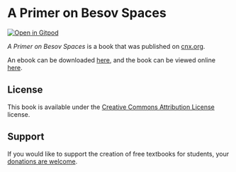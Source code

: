 # A Primer on Besov Spaces

[![Open in Gitpod](https://gitpod.io/button/open-in-gitpod.svg)](https://gitpod.io/from-referrer/)

_A Primer on Besov Spaces_ is a book that was published on [cnx.org](https://cnx.org/).

An ebook can be downloaded [here](https://github.com/cnx-user-books/cnxbook-a-primer-on-besov-spaces/releases/latest), and the book can be viewed online [here](https://github.com/cnx-user-books/cnxbook-a-primer-on-besov-spaces/releases/latest).

## License
This book is available under the [Creative Commons Attribution License](./LICENSE) license.

## Support
If you would like to support the creation of free textbooks for students, your [donations are welcome](https://riceconnect.rice.edu/donation/support-openstax-banner).
